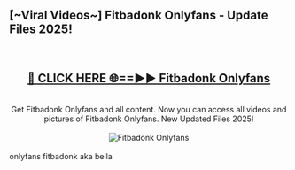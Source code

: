 <h2>[~Viral Videos~] Fitbadonk Onlyfans - Update Files 2025!</h2>
<br>
<div align="center">
<h2><a href="https://betterlinks.top/A2PfLJ" rel="nofollow">🔴 CLICK HERE 🌐==►► Fitbadonk Onlyfans</a></h2>
<br>
Get Fitbadonk Onlyfans and all content. Now you can access all videos and pictures of Fitbadonk Onlyfans. New Updated Files 2025!
<br>
<br>
<a href="https://betterlinks.top/A2PfLJ" rel="nofollow" data-target="animated-image.originalLink"><img src="https://i.ibb.co.com/WyWwxjT/player-gif2.gif" alt="Fitbadonk Onlyfans" style="max-width: 100%; display: inline-block;" data-target="animated-image.originalImage"></a>
</div>
<br>
onlyfans fitbadonk aka bella